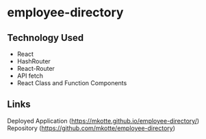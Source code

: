 # employee-directory

## Technology Used
 * React
 * HashRouter
 * React-Router
 * API fetch
 * React Class and Function Components

## Links 
Deployed Application (https://mkotte.github.io/employee-directory/)
Repository (https://github.com/mkotte/employee-directory)
